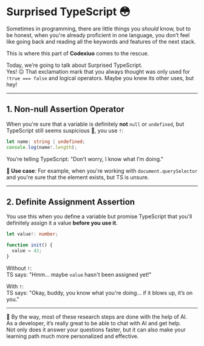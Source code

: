 # Surprised TypeScript 😳

Sometimes in programming, there are little things you *should* know, but to be honest, when you're already proficient in one language, you don’t feel like going back and reading all the keywords and features of the next stack.

This is where this part of **Codexiuo** comes to the rescue.

Today, we’re going to talk about Surprised TypeScript.  
Yes! 😐 That exclamation mark that you always thought was only used for `!true === false` and logical operators.
Maybe you knew its other uses, but hey!

---

## 1. Non-null Assertion Operator

When you're sure that a variable is definitely **not** `null` or `undefined`, but TypeScript still seems suspicious 🤨, you use `!`:

```ts
let name: string | undefined;
console.log(name!.length); 
```
You’re telling TypeScript: "Don’t worry, I know what I’m doing."

**🧠 Use case**: For example, when you're working with `document.querySelector` and you're sure that the element exists, but TS is unsure.

---

## 2. Definite Assignment Assertion

You use this when you define a variable but promise TypeScript that you'll definitely assign it a value **before you use it**.

```ts
let value!: number;

function init() {
  value = 42;
}
```

Without `!`:  
TS says: "Hmm... maybe `value` hasn't been assigned yet!"

With `!`:  
TS says: "Okay, buddy, you know what you're doing... if it blows up, it’s on you."

---

📌 By the way, most of these research steps are done with the help of AI.  
As a developer, it’s really great to be able to chat with AI and get help.  
Not only does it answer your questions faster, but it can also make your learning path much more personalized and effective.